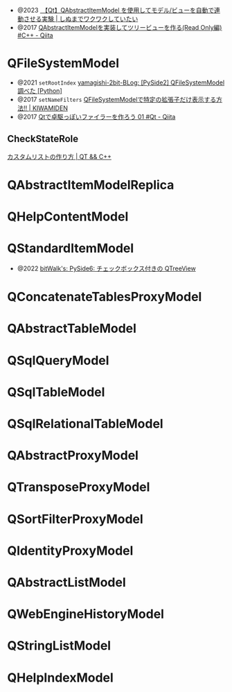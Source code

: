- @2023 [ 【Qt】QAbstractItemModel を使用してモデル/ビューを自動で連動させる実験 | しぬまでワクワクしていたい](https://tadosuke.com/programming/3741/)
- @2017 [QAbstractItemModelを実装してツリービューを作る(Read Only編) #C++ - Qiita](https://qiita.com/tetsurom/items/acef221a06a2421e33d8)

# QFileSystemModel

- @2021 `setRootIndex` [yamagishi-2bit-BLog: \[PySide2\] QFileSystemModel 調べた \[Python\]](https://yamagishi-2bit.blogspot.com/2021/09/pyside2-qfilesystemmodel-example-python.html)
- @2017 `setNameFilters` [QFileSystemModelで特定の拡張子だけ表示する方法!! | KIWAMIDEN](https://kiwamiden.com/how-to-display-only-a-specific-extension-with-qfilesystemmodel)
- @2017 [Qtで卓駆っぽいファイラーを作ろう 01 #Qt - Qiita](https://qiita.com/kitton/items/043616f1d4a5dd36270d)

## CheckStateRole

[カスタムリストの作り方 | QT && C++](http://qt-log.open-memo.net/sub/list_view__custom_list.html)

# QAbstractItemModelReplica

# QHelpContentModel

# QStandardItemModel

- @2022 [bitWalk's: PySide6: チェックボックス付きの QTreeView](https://bitwalk.blogspot.com/2022/03/pyside6-qtreeview.html)

# QConcatenateTablesProxyModel

# QAbstractTableModel

# QSqlQueryModel

# QSqlTableModel

# QSqlRelationalTableModel

# QAbstractProxyModel

# QTransposeProxyModel

# QSortFilterProxyModel

# QIdentityProxyModel

# QAbstractListModel

# QWebEngineHistoryModel

# QStringListModel

# QHelpIndexModel
